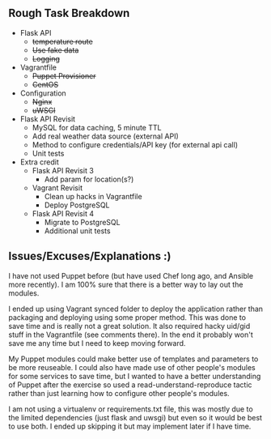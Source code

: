 Rough Task Breakdown
--------------------
* Flask API  
  * ~~temperature route~~
  * ~~Use fake data~~
  * ~~Logging~~
* Vagrantfile
  * ~~Puppet Provisioner~~
  * ~~CentOS~~
* Configuration
  * ~~Nginx~~
  * ~~uWSGI~~
* Flask API Revisit
  * MySQL for data caching, 5 minute TTL
  * Add real weather data source (external API)
  * Method to configure credentials/API key (for external api call)
  * Unit tests
* Extra credit
  * Flask API Revisit 3
    * Add param for location(s?)
  * Vagrant Revisit
     * Clean up hacks in Vagrantfile
     * Deploy PostgreSQL
  * Flask API Revisit 4
    * Migrate to PostgreSQL
    * Additional unit tests
    
    
Issues/Excuses/Explanations :)
------------------------------
I have not used Puppet before (but have used Chef long ago, and Ansible more 
recently). I am 100% sure that there is a better way to lay out the modules.

I ended up using Vagrant synced folder to deploy the application rather than 
packaging and deploying using some proper method. This was done to save time
and is really not a great solution. It also required hacky uid/gid stuff in
the Vagrantfile (see comments there). In the end it probably won't save me any
time but I need to keep moving forward.

My Puppet modules could make better use of templates and parameters to be more
reuseable. I could also have made use of other people's modules for some 
services to save time, but I wanted to have a better understanding of Puppet 
after the exercise so used a read-understand-reproduce tactic rather than just 
learning how to configure other people's modules.

I am not using a virtualenv or requirements.txt file, this was mostly due to
the limited dependencies (just flask and uwsgi) but even so it would be best to
use both. I ended up skipping it but may implement later if I have time.
